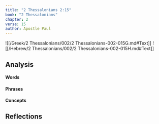 ```yaml
---
title: "2 Thessalonians 2:15"
book: "2 Thessalonians"
chapter: 2
verse: 15
author: Apostle Paul
---
```

![[/Greek/2 Thessalonians/002/2 Thessalonians-002-015G.md#Text]]
![[/Hebrew/2 Thessalonians/002/2 Thessalonians-002-015H.md#Text]]

## Analysis

#### Words

#### Phrases

#### Concepts

## Reflections
